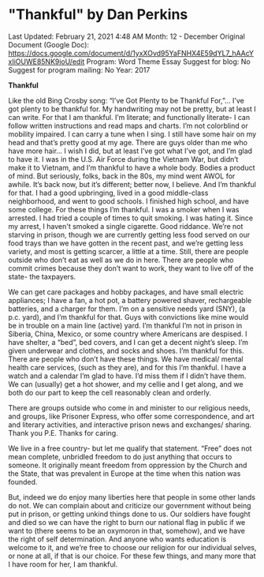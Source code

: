 # "Thankful" by Dan Perkins

Last Updated: February 21, 2021 4:48 AM
Month: 12 - December
Original Document (Google Doc): https://docs.google.com/document/d/1yxXOvd95YaFNHX4E59dYL7_hAAcYxIiOUWE85NK9ioU/edit
Program: Word Theme Essay
Suggest for blog: No
Suggest for program mailing: No
Year: 2017

**Thankful**

Like the old Bing Crosby song: “I’ve Got Plenty to be Thankful For,”... I’ve got plenty to be thankful for. My handwriting may not be pretty, but at least I can write. For that I am thankful. I’m literate; and functionally literate- I can follow written instructions and read maps and charts. I’m not colorblind or mobility impaired. I can carry a tune when I sing. I still have some hair on my head and that’s pretty good at my age. There are guys older than me who have more hair… I wish I did, but at least I’ve got what I’ve got, and I’m glad to have it. I was in the U.S. Air Force during the Vietnam War, but didn’t make it to Vietnam, and I’m thankful to have a whole body. Bodies a product of mind. But seriously, folks, back in the 80s, my mind went AWOL for awhile. It’s back now, but it’s different; better now, I believe. And I’m thankful for that. I had a good upbringing, lived in a good middle-class neighborhood, and went to good schools. I finished high school, and have some college. For these things I’m thankful. I was a smoker when I was arrested. I had tried a couple of times to quit smoking. I was hating it. Since my arrest, I haven't smoked a single cigarette. Good riddance. We’re not starving in prison, though we are currently getting less food served on our food trays than we have gotten in the recent past, and we’re getting less variety, and most is getting scarcer, a little at a time. Still, there are people outside who don’t eat as well as we do in here. There are people who commit crimes because they don’t want to work, they want to live off of the state- the taxpayers.

We can get care packages and hobby packages, and have small electric appliances; I have a fan, a hot pot, a battery powered shaver, rechargeable batteries, and a charger for them. I’m on a sensitive needs yard (SNY), (a p.c. yard), and I’m thankful for that. Guys with convictions like mine would be in trouble on a main line (active) yard. I’m thankful I’m not in prison in Siberia, China, Mexico, or some country where Americans are despised. I have shelter, a “bed”, bed covers, and I can get a decent night’s sleep. I’m given underwear and clothes, and socks and shoes. I’m thankful for this. There are people who don’t have these things. We have medical/ mental health care services, (such as they are), and for this I’m thankful. I have a watch and a calendar I’m glad to have. I’d miss them if I didn’t have them. We can (usually) get a hot shower, and my cellie and I get along, and we both do our part to keep the cell reasonably clean and orderly.

There are groups outside who come in and minister to our religious needs, and groups, like Prisoner Express, who offer some correspondence, and art and literary activities, and interactive prison news and exchanges/ sharing. Thank you P.E. Thanks for caring.

We live in a free country- but let me qualify that statement. “Free” does not mean complete, unbridled freedom to do just anything that occurs to someone. It originally meant freedom from oppression by the Church and the State, that was prevalent in Europe at the time when this nation was founded.

But, indeed we do enjoy many liberties here that people in some other lands do not. We can complain about and criticize our government without being put in prison, or getting unkind things done to us. Our soldiers have fought and died so we can have the right to burn our national flag in public if we want to (there seems to be an oxymoron in that, somehow), and we have the right of self determination. And anyone who wants education is welcome to it, and we’re free to choose our religion for our individual selves, or none at all, if that is our choice. For these few things, and many more that I have room for her, I am thankful.